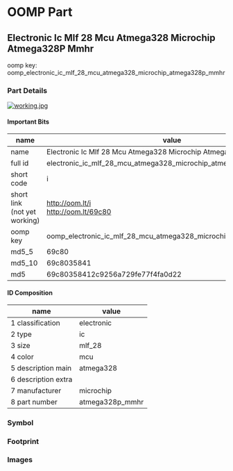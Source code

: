 # OOMP Part  
## Electronic Ic Mlf 28 Mcu Atmega328 Microchip Atmega328P Mmhr  
  
oomp key: oomp_electronic_ic_mlf_28_mcu_atmega328_microchip_atmega328p_mmhr  
  
### Part Details  
  
[![working.jpg](working_600.jpg)](working.jpg)  
  
#### Important Bits  
| name | value | 
| --- | --- | 
| name | Electronic Ic Mlf 28 Mcu Atmega328 Microchip Atmega328P Mmhr | 
| full id | electronic_ic_mlf_28_mcu_atmega328_microchip_atmega328p_mmhr | 
| short code | i | 
| short link<br>(not yet working) | http://oom.lt/i<br>http://oom.lt/69c80 | 
| oomp key | oomp_electronic_ic_mlf_28_mcu_atmega328_microchip_atmega328p_mmhr | 
| md5_5 | 69c80 | 
| md5_10 | 69c8035841 | 
| md5 | 69c80358412c9256a729fe77f4fa0d22 | 
#### ID Composition  
| name | value | 
| --- | --- | 
| 1 classification | electronic | 
| 2 type | ic | 
| 3 size | mlf_28 | 
| 4 color | mcu | 
| 5 description main | atmega328 | 
| 6 description extra |  | 
| 7 manufacturer | microchip | 
| 8 part number | atmega328p_mmhr | 
### Symbol  
### Footprint  
### Images  
